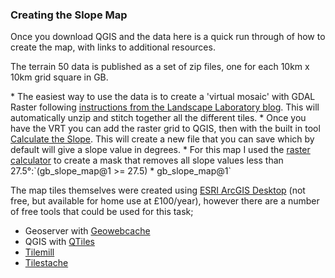 <h3>Creating the Slope Map</h3>
<p>Once you download QGIS and the data here is a quick run through of how to create the map, with links to additional resources.</p>
<p>The terrain 50 data is published as a set of zip files, one for each 10km x 10km grid square in GB.</p>                        
* The easiest way to use the data is to create a 'virtual mosaic' with GDAL Raster following <a href="http://www.landscape-laboratory.org/2013/06/19/getting-started-with-os-terrain-50-elevation-data/">instructions from the Landscape Laboratory blog</a>. This will automatically unzip and stitch together all the different tiles.
* Once you have the VRT you can add the raster grid to QGIS, then with the built in tool <a href="https://docs.qgis.org/2.2/en/docs/training_manual/rasters/terrain_analysis.html#moderate-fa-calculating-the-slope">Calculate the Slope</a>.  This will create a new file that you can save which by default will give a slope value in degrees.</li>
* For this map I used the <a href="https://docs.qgis.org/2.2/en/docs/user_manual/working_with_raster/raster_calculator.html">raster calculator</a> to create a mask that removes all slope values less than 27.5&deg;:`(gb_slope_map@1 >= 27.5) * gb_slope_map@1`          
                
The map tiles themselves were created using <a href="http://www.esri.com/software/arcgis/arcgis-for-desktop">ESRI ArcGIS Desktop</a> (not free, but available for home use at £100/year), however there are a number of free tools that could be used for this task;        
            <ul><li>Geoserver with <a href="http://geowebcache.org/">Geowebcache</a></li>
            <li>QGIS with <a href="https://plugins.qgis.org/plugins/qtiles/">QTiles</a></li>
            <li><a href="https://www.mapbox.com/tilemill/">Tilemill</a></li>
            <li><a href="http://tilestache.org/">Tilestache</a></li>
            </ul>

